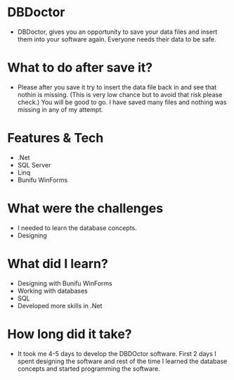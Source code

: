 # DBDoctor
* DBDoctor, gives you an opportunity to save your data files and insert them into your software again. Everyone needs their data to be safe.

# What to do after save it?
* Please after you save it try to insert the data file back in and see that nothin is missing. (This is very low chance but to avoid that risk please check.) You will be good to go. I have saved many files and nothing was missing in any of my attempt.

# Features & Tech
* .Net
* SQL Server
* Linq
* Bunifu WinForms

# What were the challenges
* I needed to learn the database concepts.
* Designing

# What did I learn?
* Designing with Bunifu WinForms
* Working with databases
* SQL
* Developed more skills in .Net

# How long did it take?
* It took me 4-5 days to develop the DBDOctor software. First 2 days I spent designing the software and rest of the time I learned the database concepts and started programming the software.
